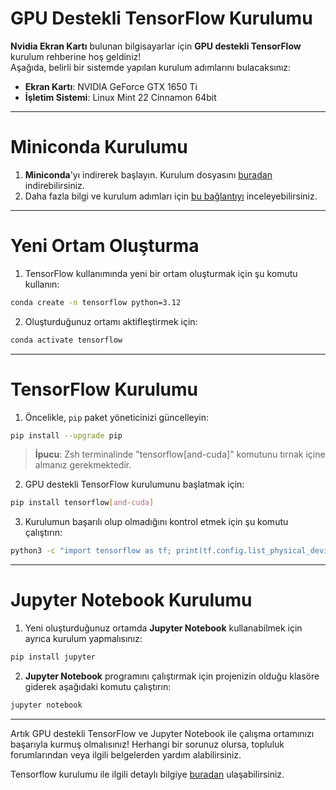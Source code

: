 
# GPU Destekli TensorFlow Kurulumu

**Nvidia Ekran Kartı** bulunan bilgisayarlar için **GPU destekli TensorFlow** kurulum rehberine hoş geldiniz!  
Aşağıda, belirli bir sistemde yapılan kurulum adımlarını bulacaksınız:

- **Ekran Kartı**: NVIDIA GeForce GTX 1650 Ti
- **İşletim Sistemi**: Linux Mint 22 Cinnamon 64bit

---

# Miniconda Kurulumu

1. **Miniconda**'yı indirerek başlayın. Kurulum dosyasını [buradan](https://www.anaconda.com/download/success) indirebilirsiniz.
2. Daha fazla bilgi ve kurulum adımları için [bu bağlantıyı](https://docs.anaconda.com/miniconda/miniconda-install/) inceleyebilirsiniz.

---

# Yeni Ortam Oluşturma

1. TensorFlow kullanımında yeni bir ortam oluşturmak için şu komutu kullanın:

```bash
conda create -n tensorflow python=3.12
```

2. Oluşturduğunuz ortamı aktifleştirmek için:

```bash
conda activate tensorflow
```

---

# TensorFlow Kurulumu

1. Öncelikle, `pip` paket yöneticinizi güncelleyin:

```bash
pip install --upgrade pip
```

> **İpucu**: Zsh terminalinde "tensorflow[and-cuda]" komutunu tırnak içine almanız gerekmektedir.

2. GPU destekli TensorFlow kurulumunu başlatmak için:

```bash
pip install tensorflow[and-cuda]
```

3. Kurulumun başarılı olup olmadığını kontrol etmek için şu komutu çalıştırın:

```bash
python3 -c "import tensorflow as tf; print(tf.config.list_physical_devices('GPU'))"
```

---

# Jupyter Notebook Kurulumu

1. Yeni oluşturduğunuz ortamda **Jupyter Notebook** kullanabilmek için ayrıca kurulum yapmalısınız:

```bash
pip install jupyter
```

2. **Jupyter Notebook** programını çalıştırmak için projenizin olduğu klasöre giderek aşağıdaki komutu çalıştırın:

```bash
jupyter notebook
```
---

Artık GPU destekli TensorFlow ve Jupyter Notebook ile çalışma ortamınızı başarıyla kurmuş olmalısınız! Herhangi bir sorunuz olursa, topluluk forumlarından veya ilgili belgelerden yardım alabilirsiniz.

Tensorflow kurulumu ile ilgili detaylı bilgiye [buradan](https://www.tensorflow.org/install/pip?hl=tr) ulaşabilirsiniz.